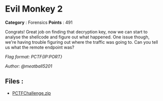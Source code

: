# Evil Monkey 2

**Category** : Forensics
**Points** : 491

Congrats! Great job on finding that decryption key, now we can start to analyse the shellcode and figure out what happened. One issue though, we're having trouble figuring out where the traffic was going to. Can you tell us what the remote endpoint was? 

*Flag format: PCTF{IP:PORT}*

*Author: @meatball5201*

## Files : 
 - [PCTFChallenge.zip](./PCTFChallenge.zip)


